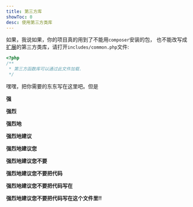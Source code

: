 ```yaml
---
title: 第三方库
showToc: 0
desc: 使用第三方类库
---
```


如果，我说如果，你的项目真的用到了不能用`composer`安装的包，
也不能改写成[扩展](extension.md)的第三方类库，请打开`includes/common.php`文件:

```php
<?php
/**
 * 第三方函数库可以通过此文件加载.
 */
```

嘿嘿，把你需要的东东写在这里吧。但是

**强**

**强烈**

**强烈地**

**强烈地建议**

**强烈地建议您**

**强烈地建议您不要**

**强烈地建议您不要把代码**

**强烈地建议您不要把代码写在**

**强烈地建议您不要把代码写在这个文件里!!**